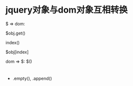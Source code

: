 

# jquery对象与dom对象互相转换

$ => dom: 

$obj.get()

index()

$obj[index]

dom => $: $() 

# 

- .empty(), .append()